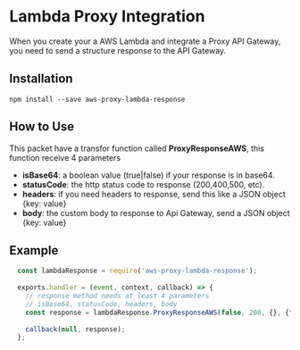 # Lambda Proxy Integration
When you create your a AWS Lambda and integrate a Proxy API Gateway, you need to send a structure response to the API Gateway.

## Installation
`npm install --save aws-proxy-lambda-response`

## How to Use
This packet have a transfor function called **ProxyResponseAWS**, this function receive 4 parameters

* **isBase64**: a boolean value (true|false) if your response is in base64.
* **statusCode**: the http status code to response (200,400,500, etc).
* **headers**: if you need headers to response, send this like a JSON object {key: value}
* **body**: the custom body to response to Api Gateway, send a JSON object {key: value}

## Example

```javascript
  const lambdaResponse = require('aws-proxy-lambda-response');
 
  exports.handler = (event, context, callback) => {
    // response method needs at least 4 parameters
    // isBase64, statusCode, headers, body
    const response = lambdaResponse.ProxyResponseAWS(false, 200, {}, {"name": "Alex Mejicanos"});
    
    callback(null, response);
  };
  ```
